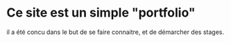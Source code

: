 # Ce site est un simple "portfolio"
il a été concu dans le but de se faire connaitre, et de démarcher des stages.

